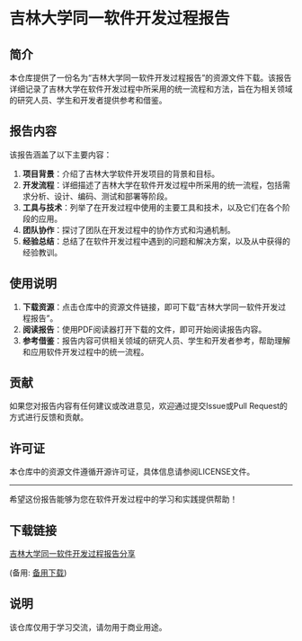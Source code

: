 # 吉林大学同一软件开发过程报告

## 简介

本仓库提供了一份名为“吉林大学同一软件开发过程报告”的资源文件下载。该报告详细记录了吉林大学在软件开发过程中所采用的统一流程和方法，旨在为相关领域的研究人员、学生和开发者提供参考和借鉴。

## 报告内容

该报告涵盖了以下主要内容：

1. **项目背景**：介绍了吉林大学软件开发项目的背景和目标。
2. **开发流程**：详细描述了吉林大学在软件开发过程中所采用的统一流程，包括需求分析、设计、编码、测试和部署等阶段。
3. **工具与技术**：列举了在开发过程中使用的主要工具和技术，以及它们在各个阶段的应用。
4. **团队协作**：探讨了团队在开发过程中的协作方式和沟通机制。
5. **经验总结**：总结了在软件开发过程中遇到的问题和解决方案，以及从中获得的经验教训。

## 使用说明

1. **下载资源**：点击仓库中的资源文件链接，即可下载“吉林大学同一软件开发过程报告”。
2. **阅读报告**：使用PDF阅读器打开下载的文件，即可开始阅读报告内容。
3. **参考借鉴**：报告内容可供相关领域的研究人员、学生和开发者参考，帮助理解和应用软件开发过程中的统一流程。

## 贡献

如果您对报告内容有任何建议或改进意见，欢迎通过提交Issue或Pull Request的方式进行反馈和贡献。

## 许可证

本仓库中的资源文件遵循开源许可证，具体信息请参阅LICENSE文件。

---

希望这份报告能够为您在软件开发过程中的学习和实践提供帮助！

## 下载链接
[吉林大学同一软件开发过程报告分享](https://pan.quark.cn/s/6916cc3f0375) 

(备用: [备用下载](https://pan.baidu.com/s/12Kf0hLWnvtqf_FSDRq-8Lg?pwd=1234))

## 说明

该仓库仅用于学习交流，请勿用于商业用途。
